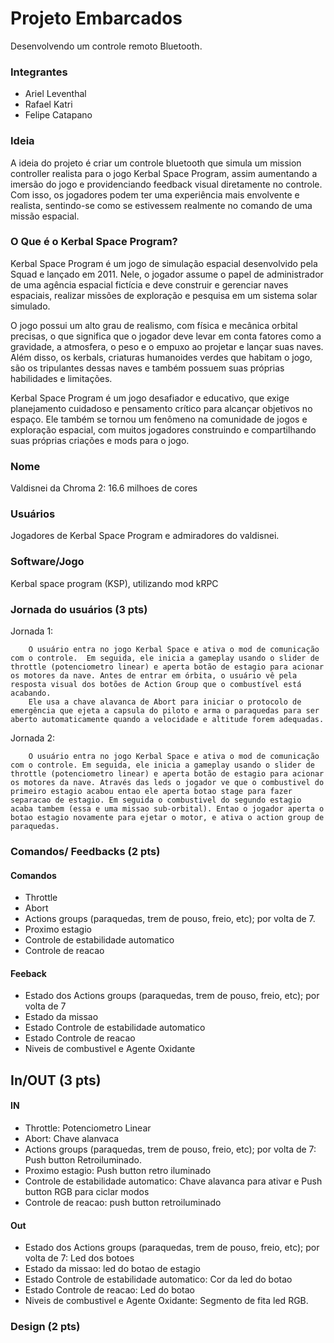 # Projeto Embarcados

Desenvolvendo um controle remoto Bluetooth.

### Integrantes

- Ariel Leventhal
- Rafael Katri
- Felipe Catapano

### Ideia

A ideia do projeto é criar um controle bluetooth que simula um mission controller realista para o jogo Kerbal Space Program, assim aumentando a imersão do jogo e providenciando feedback visual diretamente no controle.
Com isso, os jogadores podem ter uma experiência mais envolvente e realista, sentindo-se como se estivessem realmente no comando de uma missão espacial.

### O Que é o Kerbal Space Program?

Kerbal Space Program é um jogo de simulação espacial desenvolvido pela Squad e lançado em 2011. Nele, o jogador assume o papel de administrador de uma agência espacial fictícia e deve construir e gerenciar naves espaciais, realizar missões de exploração e pesquisa em um sistema solar simulado.

O jogo possui um alto grau de realismo, com física e mecânica orbital precisas, o que significa que o jogador deve levar em conta fatores como a gravidade, a atmosfera, o peso e o empuxo ao projetar e lançar suas naves. Além disso, os kerbals, criaturas humanoides verdes que habitam o jogo, são os tripulantes dessas naves e também possuem suas próprias habilidades e limitações.

Kerbal Space Program é um jogo desafiador e educativo, que exige planejamento cuidadoso e pensamento crítico para alcançar objetivos no espaço. Ele também se tornou um fenômeno na comunidade de jogos e exploração espacial, com muitos jogadores construindo e compartilhando suas próprias criações e mods para o jogo.

### Nome
Valdisnei da Chroma 2:
16.6 milhoes de cores

### Usuários 

Jogadores de Kerbal Space Program e admiradores do valdisnei.

### Software/Jogo 

Kerbal space  program (KSP), utilizando mod kRPC
### Jornada do usuários (3 pts)
Jornada 1:

        O usuário entra no jogo Kerbal Space e ativa o mod de comunicação com o controle.  Em seguida, ele inicia a gameplay usando o slider de throttle (potenciometro linear) e aperta botão de estagio para acionar os motores da nave. Antes de entrar em órbita, o usuário vê pela resposta visual dos botões de Action Group que o combustível está acabando. 
        Ele usa a chave alavanca de Abort para iniciar o protocolo de emergência que ejeta a capsula do piloto e arma o paraquedas para ser aberto automaticamente quando a velocidade e altitude forem adequadas.

Jornada 2:

        O usuário entra no jogo Kerbal Space e ativa o mod de comunicação com o controle. Em seguida, ele inicia a gameplay usando o slider de throttle (potenciometro linear) e aperta botão de estagio para acionar os motores da nave. Através das leds o jogador ve que o combustivel do primeiro estagio acabou entao ele aperta botao stage para fazer separacao de estagio. Em seguida o combustivel do segundo estagio acaba tambem (essa e uma missao sub-orbital). Entao o jogador aperta o botao estagio novamente para ejetar o motor, e ativa o action group de paraquedas.
        

### Comandos/ Feedbacks (2 pts)

#### Comandos
* Throttle 
* Abort
* Actions groups (paraquedas, trem de pouso, freio, etc); por volta de 7.
* Proximo estagio
* Controle de estabilidade automatico
* Controle de reacao

#### Feeback

* Estado dos Actions groups (paraquedas, trem de pouso, freio, etc); por volta de 7
* Estado da missao
* Estado Controle de estabilidade automatico
* Estado Controle de reacao
* Niveis de combustivel e Agente Oxidante

## In/OUT (3 pts)
#### IN
* Throttle: Potenciometro Linear
* Abort: Chave alanvaca
* Actions groups (paraquedas, trem de pouso, freio, etc); por volta de 7: Push button Retroiluminado.
* Proximo estagio: Push button retro iluminado
* Controle de estabilidade automatico: Chave alavanca para ativar e  Push button RGB para ciclar modos
* Controle de reacao: push button retroiluminado

#### Out

* Estado dos Actions groups (paraquedas, trem de pouso, freio, etc); por volta de 7: Led dos botoes
* Estado da missao: led do botao de estagio
* Estado Controle de estabilidade automatico: Cor da led do botao
* Estado Controle de reacao: Led do botao
* Niveis de combustivel e Agente Oxidante: Segmento de fita led RGB.
### Design (2 pts)

<!--
Faca um esboco de como seria esse controle (vai ter uma etapa que terão que detalhar melhor isso).
-->
